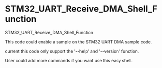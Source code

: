 # STM32_UART_Receive_DMA_Shell_Function
STM32_UART_Receive_DMA_Shell_Function

This code could enable a sample on the STM32 UART DMA sample code.

current this code only support the '--help' and '--version' function.

User could add more commands if you want use this easy shell.
